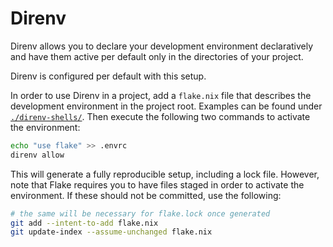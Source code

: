 # Direnv

Direnv allows you to declare your development environment declaratively and have them active per
default only in the directories of your project.

Direnv is configured per default with this setup.

In order to use Direnv in a project, add a `flake.nix` file that describes the development
environment in the project root. Examples can be found under [`./direnv-shells/`](./direnv-shells/).
Then execute the following two commands to activate the environment:

```sh
echo "use flake" >> .envrc
direnv allow
```

This will generate a fully reproducible setup, including a lock file. However, note that Flake
requires you to have files staged in order to activate the environment. If these should not be
committed, use the following:

```sh
# the same will be necessary for flake.lock once generated
git add --intent-to-add flake.nix
git update-index --assume-unchanged flake.nix
```

